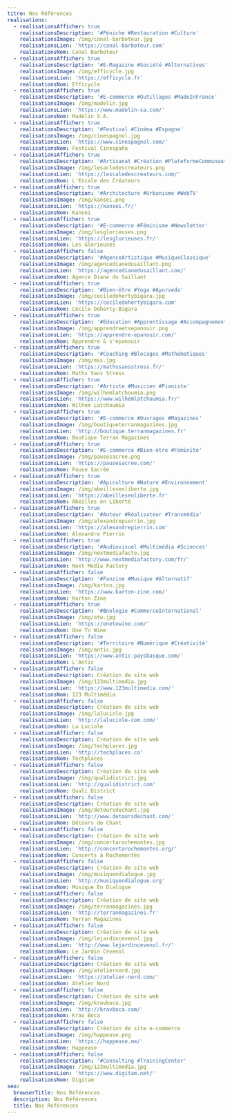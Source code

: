 ```yaml
---
titre: Nos Références
realisations:
  - realisationsAfficher: true
    realisationsDescription: '#Péniche #Restauration #Culture'
    realisationsImage: /img/canal-barboteur.jpg
    realisationsLien: 'https://canal-barboteur.com'
    realisationsNom: Canal Barboteur
  - realisationsAfficher: true
    realisationsDescription: '#E-Magazine #Société #Alternatives'
    realisationsImage: /img/efficycle.jpg
    realisationsLien: 'https://efficycle.fr'
    realisationsNom: Efficycle
  - realisationsAfficher: true
    realisationsDescription: '#E-commerce #Outillages #MadeInFrance'
    realisationsImage: /img/madelin.jpg
    realisationsLien: 'https://www.madelin-sa.com/'
    realisationsNom: Madelin S.A.
  - realisationsAfficher: true
    realisationsDescription: '#Festival #Cinéma #Espagne'
    realisationsImage: /img/cinespagnol.jpg
    realisationsLien: 'https://www.cinespagnol.com/'
    realisationsNom: Festival Cinespaña
  - realisationsAfficher: true
    realisationsDescription: '#Artisanat #Création #PlateformeCommunautaire'
    realisationsImage: /img/lesacledescreateurs.png
    realisationsLien: 'https://lescaledescreateurs.com/'
    realisationsNom: L'Escale des Créateurs
  - realisationsAfficher: true
    realisationsDescription: '#Architecture #Urbanisme #WebTV'
    realisationsImage: /img/kansei.png
    realisationsLien: 'https://kansei.fr/'
    realisationsNom: Kansei
  - realisationsAfficher: true
    realisationsDescription: '#E-commerce #Féminisme #Newsletter'
    realisationsImage: /img/lesglorieuses.png
    realisationsLien: 'https://lesglorieuses.fr/'
    realisationsNom: Les Glorieuses
  - realisationsAfficher: false
    realisationsDescription: '#AgenceArtistique #MusiqueClassique'
    realisationsImage: /img/agencedianedusaillant.png
    realisationsLien: 'https://agencedianedusaillant.com/'
    realisationsNom: Agence Diane du Saillant
  - realisationsAfficher: true
    realisationsDescription: '#Bien-être #Yoga #Ayurvéda'
    realisationsImage: /img/ceciledohertybigara.jpg
    realisationsLien: 'https://ceciledohertybigara.com'
    realisationsNom: Cécile Doherty-Bigara
  - realisationsAfficher: true
    realisationsDescription: '#Education #Apprentissage #Accompagnement'
    realisationsImage: /img/apprendreetsepanouir.png
    realisationsLien: 'https://apprendre-epanouir.com/'
    realisationsNom: Apprendre & s'épanouir
  - realisationsAfficher: true
    realisationsDescription: '#Coaching #Blocages #Mathématiques'
    realisationsImage: /img/mss.jpg
    realisationsLien: 'https://mathssansstress.fr/'
    realisationsNom: Maths Sans Stress
  - realisationsAfficher: true
    realisationsDescription: '#Artiste #Musicien #Pianiste'
    realisationsImage: /img/wilhemlatchoumia.png
    realisationsLien: 'https://www.wilhemlatchoumia.fr/'
    realisationsNom: Wilhem Latchoumia
  - realisationsAfficher: true
    realisationsDescription: '#E-commerce #Ouvrages #Magazines'
    realisationsImage: /img/boutiqueterranmagazines.jpg
    realisationsLien: 'http://boutique.terranmagazines.fr'
    realisationsNom: Boutique Terran Magazines
  - realisationsAfficher: true
    realisationsDescription: '#E-commerce #Bien-être #Féminité'
    realisationsImage: /img/pausesacree.png
    realisationsLien: 'https://pausesacree.com/'
    realisationsNom: Pause Sacrée
  - realisationsAfficher: true
    realisationsDescription: '#Apiculture #Nature #Environnement'
    realisationsImage: /img/abeillesenliberte.jpg
    realisationsLien: 'https://abeillesenliberte.fr'
    realisationsNom: Abeilles en Liberté
  - realisationsAfficher: true
    realisationsDescription: '#Auteur #Réalisateur #Transmédia'
    realisationsImage: /img/alexandrepierrin.jpg
    realisationsLien: 'https://alexandrepierrin.com'
    realisationsNom: Alexandre Pierrin
  - realisationsAfficher: true
    realisationsDescription: '#Audiovisuel #Multimédia #Sciences'
    realisationsImage: /img/nextmediafacto.jpg
    realisationsLien: 'http://www.nextmediafactory.com/fr/'
    realisationsNom: Next Media Factory
  - realisationsAfficher: false
    realisationsDescription: '#Fanzine #Musique #Alternatif'
    realisationsImage: /img/karton.jpg
    realisationsLien: 'https://www.karton-zine.com/'
    realisationsNom: Karton Zine
  - realisationsAfficher: true
    realisationsDescription: '#Œnologie #CommerceInternational'
    realisationsImage: /img/otw.jpg
    realisationsLien: 'https://onetowine.com/'
    realisationsNom: One To Wine
  - realisationsAfficher: false
    realisationsDescription: '#Territoire #Numérique #Créativité'
    realisationsImage: /img/antic.jpg
    realisationsLien: 'https://www.antic-paysbasque.com/'
    realisationsNom: L'Antic
  - realisationsAfficher: false
    realisationsDescription: Création de site web
    realisationsImage: /img/123multimedia.jpg
    realisationsLien: 'https://www.123multimedia.com/'
    realisationsNom: 123 Multimédia
  - realisationsAfficher: false
    realisationsDescription: Création de site web
    realisationsImage: /img/laluciole.jpg
    realisationsLien: 'http://laluciole-com.com/'
    realisationsNom: La Luciole
  - realisationsAfficher: false
    realisationsDescription: Création de site web
    realisationsImage: /img/techplaces.jpg
    realisationsLien: 'http://techplaces.co'
    realisationsNom: Techplaces
  - realisationsAfficher: false
    realisationsDescription: Création de site web
    realisationsImage: /img/qualidistrict.jpg
    realisationsLien: 'http://qualidistrict.com'
    realisationsNom: Quali District
  - realisationsAfficher: false
    realisationsDescription: Création de site web
    realisationsImage: /img/detoursdechant.jpg
    realisationsLien: 'http://www.detoursdechant.com/'
    realisationsNom: Détours de Chant
  - realisationsAfficher: false
    realisationsDescription: Création de site web
    realisationsImage: /img/concertarochemontes.jpg
    realisationsLien: 'http://concertarochemontes.org/'
    realisationsNom: Concerts à Rochemontès
  - realisationsAfficher: false
    realisationsDescription: Création de site web
    realisationsImage: /img/musiquendialogue.jpg
    realisationsLien: 'http://musiquendialogue.org'
    realisationsNom: Musique En Dialogue
  - realisationsAfficher: false
    realisationsDescription: Création de site web
    realisationsImage: /img/terranmagazines.jpg
    realisationsLien: 'http://terranmagazines.fr'
    realisationsNom: Terran Magazines
  - realisationsAfficher: false
    realisationsDescription: Création de site web
    realisationsImage: /img/lejardincevenol.jpg
    realisationsLien: 'http://www.lejardincevenol.fr/'
    realisationsNom: Le Jardin Cévenol
  - realisationsAfficher: false
    realisationsDescription: Création de site web
    realisationsImage: /img/ateliernord.jpg
    realisationsLien: 'https://atelier-nord.com/'
    realisationsNom: Atelier Nord
  - realisationsAfficher: false
    realisationsDescription: Création de site web
    realisationsImage: /img/kravboca.jpg
    realisationsLien: 'http://kravboca.com/'
    realisationsNom: Krav Boca
  - realisationsAfficher: false
    realisationsDescription: Création de site e-commerce
    realisationsImage: /img/happease.png
    realisationsLien: 'https://happease.me/'
    realisationsNom: Happease
  - realisationsAfficher: false
    realisationsDescription: '#Consulting #TrainingCenter'
    realisationsImage: /img/123multimedia.jpg
    realisationsLien: 'https://www.digitam.net/'
    realisationsNom: Digitam
seo:
  browserTitle: Nos Références
  description: Nos Références
  title: Nos Références
---
```


